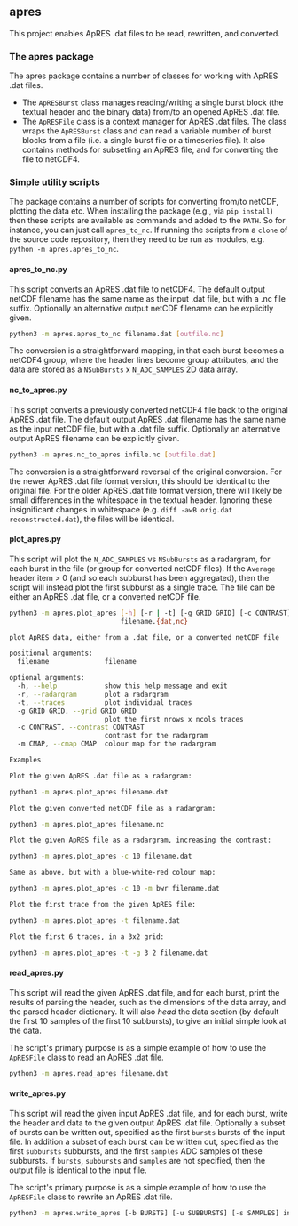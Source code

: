 ## apres

This project enables ApRES .dat files to be read, rewritten, and converted.

### The apres package

The apres package contains a number of classes for working with ApRES .dat files.

* The `ApRESBurst` class manages reading/writing a single burst block (the textual header and the binary data) from/to an opened ApRES .dat file.
* The `ApRESFile` class is a context manager for ApRES .dat files.  The class wraps the `ApRESBurst` class and can read a variable number of burst blocks from a file (i.e. a single burst file or a timeseries file).  It also contains methods for subsetting an ApRES file, and for converting the file to netCDF4.

### Simple utility scripts

The package contains a number of scripts for converting from/to netCDF, plotting the data etc.  When installing the package (e.g., via `pip install`) then these scripts are available as commands and added to the `PATH`.  So for instance, you can just call `apres_to_nc`.  If running the scripts from a `clone` of the source code repository, then they need to be run as modules, e.g. `python -m apres.apres_to_nc`.

#### apres_to_nc.py

This script converts an ApRES .dat file to netCDF4.  The default output netCDF filename has the same name as the input .dat file, but with a .nc file suffix.  Optionally an alternative output netCDF filename can be explicitly given.

```bash
python3 -m apres.apres_to_nc filename.dat [outfile.nc]
```

The conversion is a straightforward mapping, in that each burst becomes a netCDF4 group, where the header lines become group attributes, and the data are stored as a `NSubBursts` x `N_ADC_SAMPLES` 2D data array.

#### nc_to_apres.py

This script converts a previously converted netCDF4 file back to the original ApRES .dat file.  The default output ApRES .dat filename has the same name as the input netCDF file, but with a .dat file suffix.  Optionally an alternative output ApRES filename can be explicitly given.

```bash
python3 -m apres.nc_to_apres infile.nc [outfile.dat]
```

The conversion is a straightforward reversal of the original conversion.  For the newer ApRES .dat file format version, this should be identical to the original file.  For the older ApRES .dat file format version, there will likely be small differences in the whitespace in the textual header.  Ignoring these insignificant changes in whitespace (e.g. `diff -awB orig.dat reconstructed.dat`), the files will be identical.

#### plot_apres.py

This script will plot the `N_ADC_SAMPLES` vs `NSubBursts` as a radargram, for each burst in the file (or group for converted netCDF files).  If the `Average` header item > 0 (and so each subburst has been aggregated), then the script will instead plot the first subburst as a single trace.  The file can be either an ApRES .dat file, or a converted netCDF file.

```bash
python3 -m apres.plot_apres [-h] [-r | -t] [-g GRID GRID] [-c CONTRAST] [-m CMAP]
                            filename.{dat,nc}

plot ApRES data, either from a .dat file, or a converted netCDF file

positional arguments:
  filename              filename

optional arguments:
  -h, --help            show this help message and exit
  -r, --radargram       plot a radargram
  -t, --traces          plot individual traces
  -g GRID GRID, --grid GRID GRID
                        plot the first nrows x ncols traces
  -c CONTRAST, --contrast CONTRAST
                        contrast for the radargram
  -m CMAP, --cmap CMAP  colour map for the radargram

Examples

Plot the given ApRES .dat file as a radargram:

python3 -m apres.plot_apres filename.dat

Plot the given converted netCDF file as a radargram:

python3 -m apres.plot_apres filename.nc

Plot the given ApRES file as a radargram, increasing the contrast:

python3 -m apres.plot_apres -c 10 filename.dat

Same as above, but with a blue-white-red colour map:

python3 -m apres.plot_apres -c 10 -m bwr filename.dat

Plot the first trace from the given ApRES file:

python3 -m apres.plot_apres -t filename.dat

Plot the first 6 traces, in a 3x2 grid:

python3 -m apres.plot_apres -t -g 3 2 filename.dat
```

#### read_apres.py

This script will read the given ApRES .dat file, and for each burst, print the results of parsing the header, such as the dimensions of the data array, and the parsed header dictionary.  It will also *head* the data section (by default the first 10 samples of the first 10 subbursts), to give an initial simple look at the data.

The script's primary purpose is as a simple example of how to use the `ApRESFile` class to read an ApRES .dat file.

```bash
python3 -m apres.read_apres filename.dat
```

#### write_apres.py

This script will read the given input ApRES .dat file, and for each burst, write the header and data to the given output ApRES .dat file.  Optionally a subset of bursts can be written out, specified as the first `bursts` bursts of the input file.  In addition a subset of each burst can be written out, specified as the first `subbursts` subbursts, and the first `samples` ADC samples of these subbursts.  If `bursts`, `subbursts` and `samples` are not specified, then the output file is identical to the input file.

The script's primary purpose is as a simple example of how to use the `ApRESFile` class to rewrite an ApRES .dat file.

```bash
python3 -m apres.write_apres [-b BURSTS] [-u SUBBURSTS] [-s SAMPLES] infile.dat outfile.dat
```

